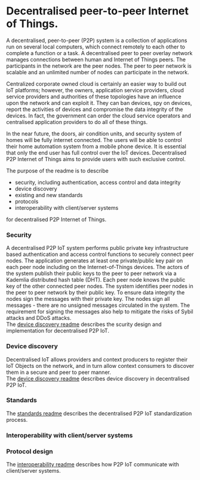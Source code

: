 ﻿# Decentralised peer-to-peer Internet of Things.

A decentralised, peer-to-peer (P2P) system is a collection of applications run on several local computers, which connect remotely to each other to complete a function or a task. A decentralised peer to peer overlay network manages connections between human and Internet of Things peers. The participants in the network are the peer nodes. The peer to peer network is scalable and an unlimited number of nodes can participate in the network.

Centralized corporate owned cloud is certainly an easier way to build out IoT platforms; however, the owners, application service providers, cloud service providers and authorities of these topologies have an influence upon the network and can exploit it. They can ban devices, spy on devices, report the activities of devices and compromise the data integrity of the devices. In fact, the government can order the cloud service operators and centralised application providers to do all of these things.

In the near future, the doors, air condition units, and security system of homes will be fully internet connected. The users will be able to control their home automation system from a mobile phone device. It is essential that only the end user has full control over the IoT devices. Decentralised P2P Internet of Things aims to provide users with such exclusive control.

The purpose of the readme is to describe 
* security, including authentication, access control and data integrity
* device discovery
* existing and new standards 
* protocols
* interoperability with client/server systems

for decentralised P2P Internet of Things.

### Security
A decentralised P2P IoT system performs public private key infrastructure based authentication and access control functions to securely connect peer nodes. The application generates at least one private/public key pair on each peer node including on the Internet-of-Things devices. The actors of the system publish their public keys to the peer to peer network via a Kademlia distributed hash table (DHT). Each peer node knows the public key of the other connected peer nodes. The system identifies peer nodes in the peer to peer network by their public key. To ensure data integrity the nodes sign the messages with their private key. The nodes sign all messages - there are no unsigned messages circulated in the system. The requirement for signing the messages also help to mitigate the risks of Sybil attacks and DDoS attacks.   
The [device discovery readme](items/security.md) describes the scurity design and implementation for decentralised P2P IoT.


### Device discovery
Decentralised IoT allows providers and context producers to register their IoT Objects on the network, and in turn allow context consumers to discover them in a secure and peer to peer manner.     
The [device discovery readme](items/device_discovery.md) describes device discovery in decentralised P2P IoT.

### Standards 
The [standards readme](items/standards.md) describes the decentralised P2P IoT standardization process.

### Interoperability with client/server systems


### Protocol design
The [interoperability readme](items/interoperability.md) describes how P2P IoT communicate with client/server systems.


